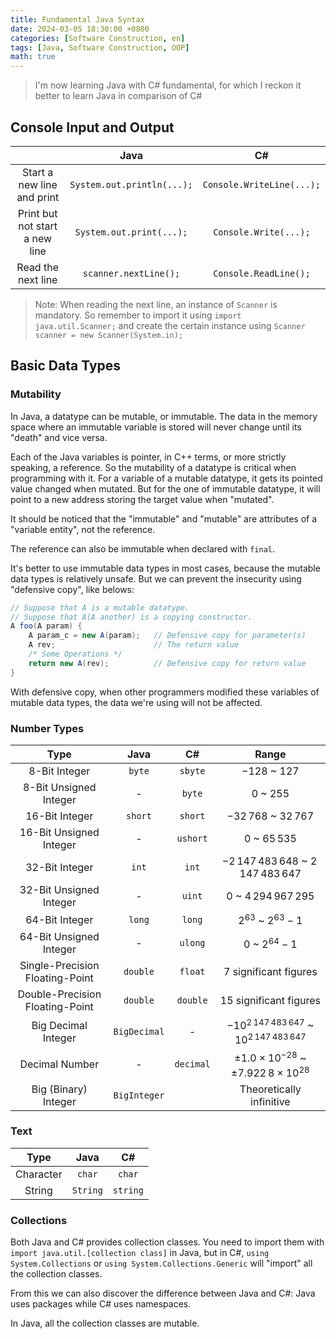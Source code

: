 ```yaml
---
title: Fundamental Java Syntax
date: 2024-03-05 18:30:00 +0800
categories: [Software Construction, en]
tags: [Java, Software Construction, OOP]
math: true
---
```


> I'm now learning Java with C# fundamental, for which I reckon it better to learn Java in comparison of C#

## Console Input and Output

|                                |            Java            |            C#             |
| :----------------------------: | :------------------------: | :-----------------------: |
|   Start a new line and print   | `System.out.println(...);` | `Console.WriteLine(...);` |
| Print but not start a new line |  `System.out.print(...);`  |   `Console.Write(...);`   |
|       Read the next line       |   `scanner.nextLine();`    |   `Console.ReadLine();`   |

> Note: When reading the next line, an instance of `Scanner` is mandatory. So remember to import it using `import java.util.Scanner;` and create the certain instance using `Scanner scanner = new Scanner(System.in);`

## Basic Data Types

### Mutability

In Java, a datatype can be mutable, or immutable. The data in the memory space where an immutable variable is stored will never change until its "death" and vice versa.

Each of the Java variables is pointer, in C++ terms, or more strictly speaking, a reference. So the mutability of a datatype is critical when programming with it. For a variable of a mutable datatype, it gets its pointed value changed when mutated. But for the one of immutable datatype, it will point to a new address storing the target value when "mutated".

It should be noticed that the "immutable" and "mutable" are attributes of a "variable entity", not the reference.

The reference can also be immutable when declared with `final`.

It's better to use immutable data types in most cases, because the mutable data types is relatively unsafe. But we can prevent the insecurity using "defensive copy", like belows:

```java
// Suppose that A is a mutable datatype.
// Suppose that A(A another) is a copying constructor.
A foo(A param) {
    A param_c = new A(param);   // Defensive copy for parameter(s)
    A rev;                      // The return value
    /* Some Operations */
    return new A(rev);          // Defensive copy for return value
}
```

With defensive copy, when other programmers modified these variables of mutable data types, the data we're using will not be affected.

### Number Types

|              Type               |     Java     |    C#     |                           Range                           |
| :-----------------------------: | :----------: | :-------: | :-------------------------------------------------------: |
|          8-Bit Integer          |    `byte`    |  `sbyte`  |                      $-128$ ~ $127$                       |
|     8-Bit Unsigned Integer      |      -       |  `byte`   |                        $0$ ~ $255$                        |
|         16-Bit Integer          |   `short`    |  `short`  |                  $-32\,768$ ~ $32\,767$                   |
|     16-Bit Unsigned Integer     |      -       | `ushort`  |                      $0$ ~ $65\,535$                      |
|         32-Bit Integer          |    `int`     |   `int`   |         $-2\,147\,483\,648$ ~ $2\,147\,483\,647$          |
|     32-Bit Unsigned Integer     |      -       |  `uint`   |                 $0$ ~ $4\,294\,967\,295$                  |
|         64-Bit Integer          |    `long`    |  `long`   |                  $2^{63}$ ~ $2^{63} - 1$                  |
|     64-Bit Unsigned Integer     |      -       |  `ulong`  |                    $0$ ~ $2^{64} - 1$                     |
| Single-Precision Floating-Point |   `double`   |  `float`  |                   7 significant figures                   |
| Double-Precision Floating-Point |   `double`   | `double`  |                  15 significant figures                   |
|       Big Decimal Integer       | `BigDecimal` |     -     |    $-10^{2\,147\,483\,647}$ ~ $10^{2\,147\,483\,647}$     |
|         Decimal Number          |      -       | `decimal` | $\pm 1.0 \times 10^{-28}$ ~ $\pm 7.922\,8 \times 10^{28}$ |
|      Big (Binary) Integer       | `BigInteger` |           |                 Theoretically infinitive                  |

### Text

|   Type    |   Java   |    C#    |
| :-------: | :------: | :------: |
| Character |  `char`  |  `char`  |
|  String   | `String` | `string` |

### Collections

Both Java and C# provides collection classes. You need to import them with `import java.util.[collection class]` in Java, but in C#, `using System.Collections` or `using System.Collections.Generic` will "import" all the collection classes.

From this we can also discover the difference between Java and C#: Java uses packages while C# uses namespaces.

In Java, all the collection classes are mutable.
